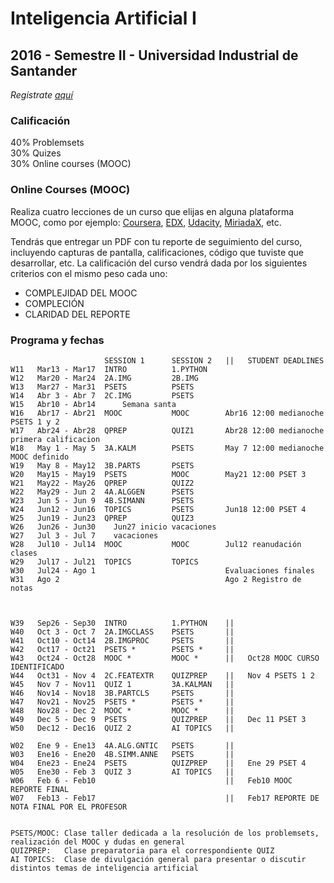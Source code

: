 # Inteligencia Artificial I
## 2016 - Semestre II - Universidad Industrial de Santander

_Regístrate [aquí](https://docs.google.com/a/unal.edu.co/forms/d/1mNpJ7IRkqjBasCD-hXVzOBTU0Q65gefZJbbAHQ-lASY/edit?usp=drive_web)_

### Calificación
40% Problemsets<br/>
30% Quizes<br/>
30% Online courses (MOOC)

### Online Courses (MOOC)
Realiza cuatro lecciones de un curso que elijas en alguna plataforma MOOC, como por ejemplo: [Coursera](www.coursera.org), [EDX](www.edx.org), [Udacity](www.udacity.org),  [MiriadaX](https://miriadax.net/), etc.

Tendrás que entregar un PDF con tu reporte de seguimiento del curso, incluyendo capturas de pantalla, calificaciones, código que tuviste que desarrollar, etc. La calificación del curso vendrá dada por los siguientes criterios con el mismo peso cada uno:

- COMPLEJIDAD DEL MOOC
- COMPLECIÓN 
- CLARIDAD DEL REPORTE

### Programa y fechas

                         SESSION 1      SESSION 2   ||   STUDENT DEADLINES        
    W11   Mar13 - Mar17  INTRO          1.PYTHON
    W12   Mar20 - Mar24  2A.IMG         2B.IMG
    W13   Mar27 - Mar31  PSETS          PSETS
    W14   Abr 3 - Abr 7  2C.IMG         PSETS
    W15   Abr10 - Abr14      Semana santa          
    W16   Abr17 - Abr21  MOOC           MOOC        Abr16 12:00 medianoche PSETS 1 y 2
    W17   Abr24 - Abr28  QPREP          QUIZ1       Abr28 12:00 medianoche primera calificacion
    W18   May 1 - May 5  3A.KALM        PSETS       May 7 12:00 medianoche MOOC definido
    W19   May 8 - May12  3B.PARTS       PSETS
    W20   May15 - May19  PSETS          MOOC        May21 12:00 PSET 3
    W21   May22 - May26  QPREP          QUIZ2
    W22   May29 - Jun 2  4A.ALGGEN      PSETS
    W23   Jun 5 - Jun 9  4B.SIMANN      PSETS
    W24   Jun12 - Jun16  TOPICS         PSETS       Jun18 12:00 PSET 4
    W25   Jun19 - Jun23  QPREP          QUIZ3
    W26   Jun26 - Jun30    Jun27 inicio vacaciones
    W27   Jul 3 - Jul 7    vacaciones
    W28   Jul10 - Jul14  MOOC           MOOC        Jul12 reanudación clases
    W29   Jul17 - Jul21  TOPICS         TOPICS
    W30   Jul24 - Ago 1                             Evaluaciones finales
    W31   Ago 2                                     Ago 2 Registro de notas



    W39   Sep26 - Sep30  INTRO          1.PYTHON    ||
    W40   Oct 3 - Oct 7  2A.IMGCLASS    PSETS       ||
    W41   Oct10 - Oct14  2B.IMGPROC     PSETS       ||   
    W42   Oct17 - Oct21  PSETS *        PSETS *     ||
    W43   Oct24 - Oct28  MOOC *         MOOC *      ||   Oct28 MOOC CURSO IDENTIFICADO 
    W44   Oct31 - Nov 4  2C.FEATEXTR    QUIZPREP    ||   Nov 4 PSETS 1 2          
    W45   Nov 7 - Nov11  QUIZ 1         3A.KALMAN   ||
    W46   Nov14 - Nov18  3B.PARTCLS     PSETS       ||
    W47   Nov21 - Nov25  PSETS *        PSETS *     ||
    W48   Nov28 - Dec 2  MOOC *         MOOC *      ||      
    W49   Dec 5 - Dec 9  PSETS          QUIZPREP    ||   Dec 11 PSET 3
    W50   Dec12 - Dec16  QUIZ 2         AI TOPICS   ||                            
    
    W02   Ene 9 - Ene13  4A.ALG.GNTIC   PSETS       ||
    W03   Ene16 - Ene20  4B.SIMM.ANNE   PSETS       ||
    W04   Ene23 - Ene24  PSETS          QUIZPREP    ||   Ene 29 PSET 4
    W05   Ene30 - Feb 3  QUIZ 3         AI TOPICS   ||   
    W06   Feb 6 - Feb10                             ||   Feb10 MOOC REPORTE FINAL
    W07   Feb13 - Feb17                             ||   Feb17 REPORTE DE NOTA FINAL POR EL PROFESOR


    PSETS/MOOC: Clase taller dedicada a la resolución de los problemsets, realización del MOOC y dudas en general
    QUIZPREP:   Clase preparatoria para el correspondiente QUIZ
    AI TOPICS:  Clase de divulgación general para presentar o discutir distintos temas de inteligencia artificial
